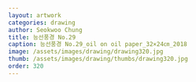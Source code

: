 ```yaml
---
layout: artwork 
categories: drawing 
author: Seokwoo Chung 
title: 능선풍경 No.29 
caption: 능선풍경 No.29_oil on oil paper_32×24㎝_2018 
image: /assets/images/drawing/drawing320.jpg 
thumb: /assets/images/drawing/thumbs/drawing320.jpg 
order: 320 
---
```

